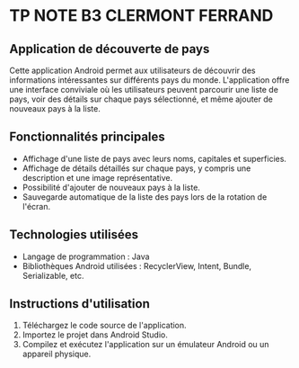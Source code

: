 # TP NOTE B3 CLERMONT FERRAND 

## Application de découverte de pays

Cette application Android permet aux utilisateurs de découvrir des informations intéressantes sur différents pays du monde. L'application offre une interface conviviale où les utilisateurs peuvent parcourir une liste de pays, voir des détails sur chaque pays sélectionné, et même ajouter de nouveaux pays à la liste.

## Fonctionnalités principales

- Affichage d'une liste de pays avec leurs noms, capitales et superficies.
- Affichage de détails détaillés sur chaque pays, y compris une description et une image représentative.
- Possibilité d'ajouter de nouveaux pays à la liste.
- Sauvegarde automatique de la liste des pays lors de la rotation de l'écran.

## Technologies utilisées

- Langage de programmation : Java
- Bibliothèques Android utilisées : RecyclerView, Intent, Bundle, Serializable, etc.


## Instructions d'utilisation

1. Téléchargez le code source de l'application.
2. Importez le projet dans Android Studio.
3. Compilez et exécutez l'application sur un émulateur Android ou un appareil physique.

